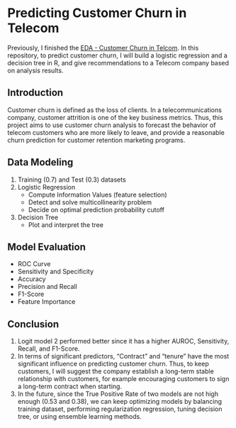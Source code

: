 # Predicting Customer Churn in Telecom
Previously, I finished the [EDA - Customer Churn in Telcom](https://github.com/yuki04160/EDA-Customer-Churn-in-Telecom). In this repository, to predict customer churn, I will build a logistic regression and a decision tree in R, and give recommendations to a Telecom company based on analysis results.
## Introduction
Customer churn is defined as the loss of clients. In a telecommunications company, customer attrition is one of the key business metrics. Thus, this project aims to use customer churn analysis to forecast the behavior of telecom customers who are more likely to leave, and provide a reasonable churn prediction for customer retention marketing programs.
## Data Modeling
1. Training (0.7) and Test (0.3) datasets
2. Logistic Regression
   -  Compute Information Values (feature selection)
   -  Detect and solve multicollinearity problem
   -  Decide on optimal prediction probability cutoff
3. Decision Tree
   - Plot and interpret the tree
## Model Evaluation
   - ROC Curve
   - Sensitivity and Specificity
   - Accuracy
   - Precision and Recall
   - F1-Score
   - Feature Importance
## Conclusion
1. Logit model 2 performed better since it has a higher AUROC, Sensitivity, Recall, and F1-Score.
2. In terms of significant predictors, “Contract” and “tenure” have the most significant influence on predicting customer churn. Thus, to keep customers, I will suggest the company establish a long-term stable relationship with customers, for example encouraging customers to sign a long-term contract when starting.
3. In the future, since the True Positive Rate of two models are not high enough (0.53 and 0.38), we can keep optimizing models by balancing training dataset, performing regularization regression, tuning decision tree, or using ensemble learning methods.

